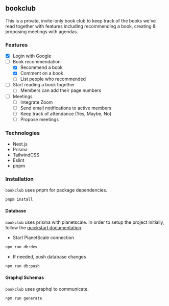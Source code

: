 ## bookclub

This is a private, invite-only book club to keep track of the books we've read together with features including recommending a book, creating & proposing meetings with agendas.

### Features

- [x] Login with Google
- [ ] Book recommendation
  - [x] Recommend a book
  - [x] Comment on a book
  - [ ] List people who recommended
- [ ] Start reading a book together
  - [ ] Members can add their page numbers
- [ ] Meetings
  - [ ] Integrate Zoom
  - [ ] Send email notifications to active members
  - [ ] Keep track of attendance (Yes, Maybe, No)
  - [ ] Propose meetings

### Technologies

- Next.js
- Prisma
- TailwindCSS
- Eslint
- pnpm

### Installation

`bookclub` uses pnpm for package dependencies.

```
pnpm install
```

#### Database

`bookclub` uses prisma with planetscale. In order to setup the project initially, follow the [quickstart documentation](https://docs.planetscale.com/tutorials/prisma-quickstart).

- Start PlanetScale connection

```bash
npm run db:dev
```

- If needed, push database changes

```bash
npm run db:push
```

#### Graphql Schemas

`bookclub` uses graphql to communicate.

```bash
npm run generate
```
